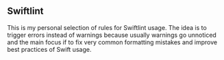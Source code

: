 ## Swiftlint

This is my personal selection of rules for Swiftlint usage.
The idea is to trigger errors instead of warnings because usually warnings go unnoticed and the main focus if to fix very common formatting mistakes and improve best practices of Swift usage.
